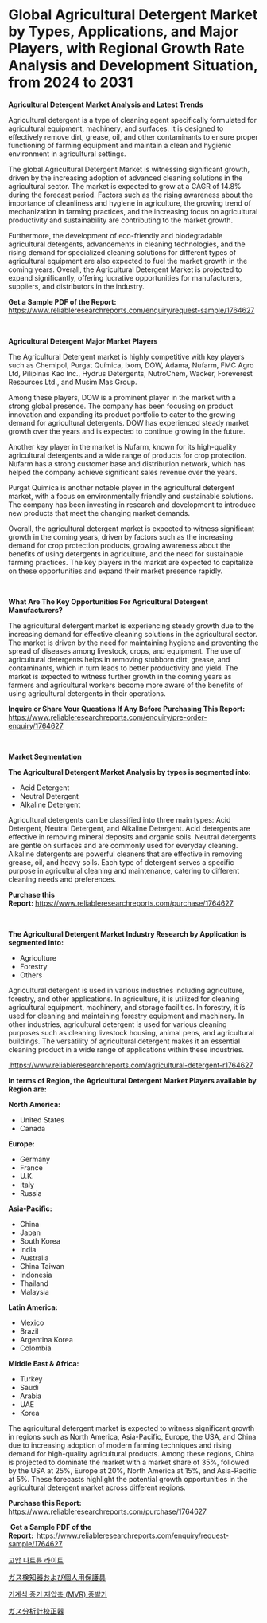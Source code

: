 <p><h1>Global Agricultural Detergent Market by Types, Applications, and Major Players, with Regional Growth Rate Analysis and Development Situation, from 2024 to 2031</h1></p><p><strong>Agricultural Detergent Market Analysis and Latest Trends</strong></p>
<p><p>Agricultural detergent is a type of cleaning agent specifically formulated for agricultural equipment, machinery, and surfaces. It is designed to effectively remove dirt, grease, oil, and other contaminants to ensure proper functioning of farming equipment and maintain a clean and hygienic environment in agricultural settings.</p><p>The global Agricultural Detergent Market is witnessing significant growth, driven by the increasing adoption of advanced cleaning solutions in the agricultural sector. The market is expected to grow at a CAGR of 14.8% during the forecast period. Factors such as the rising awareness about the importance of cleanliness and hygiene in agriculture, the growing trend of mechanization in farming practices, and the increasing focus on agricultural productivity and sustainability are contributing to the market growth.</p><p>Furthermore, the development of eco-friendly and biodegradable agricultural detergents, advancements in cleaning technologies, and the rising demand for specialized cleaning solutions for different types of agricultural equipment are also expected to fuel the market growth in the coming years. Overall, the Agricultural Detergent Market is projected to expand significantly, offering lucrative opportunities for manufacturers, suppliers, and distributors in the industry.</p></p>
<p><strong>Get a Sample PDF of the Report:&nbsp;</strong> <a href="https://www.reliableresearchreports.com/enquiry/request-sample/1764627">https://www.reliableresearchreports.com/enquiry/request-sample/1764627</a></p>
<p>&nbsp;</p>
<p><strong>Agricultural Detergent Major Market Players</strong></p>
<p><p>The Agricultural Detergent market is highly competitive with key players such as Chemipol, Purgat Química, Ixom, DOW, Adama, Nufarm, FMC Agro Ltd, Pilipinas Kao Inc., Hydrus Detergents, NutroChem, Wacker, Foreverest Resources Ltd., and Musim Mas Group. </p><p>Among these players, DOW is a prominent player in the market with a strong global presence. The company has been focusing on product innovation and expanding its product portfolio to cater to the growing demand for agricultural detergents. DOW has experienced steady market growth over the years and is expected to continue growing in the future.</p><p>Another key player in the market is Nufarm, known for its high-quality agricultural detergents and a wide range of products for crop protection. Nufarm has a strong customer base and distribution network, which has helped the company achieve significant sales revenue over the years.</p><p>Purgat Química is another notable player in the agricultural detergent market, with a focus on environmentally friendly and sustainable solutions. The company has been investing in research and development to introduce new products that meet the changing market demands.</p><p>Overall, the agricultural detergent market is expected to witness significant growth in the coming years, driven by factors such as the increasing demand for crop protection products, growing awareness about the benefits of using detergents in agriculture, and the need for sustainable farming practices. The key players in the market are expected to capitalize on these opportunities and expand their market presence rapidly.</p></p>
<p>&nbsp;</p>
<p><strong>What Are The Key Opportunities For Agricultural Detergent Manufacturers?</strong></p>
<p><p>The agricultural detergent market is experiencing steady growth due to the increasing demand for effective cleaning solutions in the agricultural sector. The market is driven by the need for maintaining hygiene and preventing the spread of diseases among livestock, crops, and equipment. The use of agricultural detergents helps in removing stubborn dirt, grease, and contaminants, which in turn leads to better productivity and yield. The market is expected to witness further growth in the coming years as farmers and agricultural workers become more aware of the benefits of using agricultural detergents in their operations.</p></p>
<p><strong>Inquire or Share Your Questions If Any Before Purchasing This Report:</strong> <a href="https://www.reliableresearchreports.com/enquiry/pre-order-enquiry/1764627">https://www.reliableresearchreports.com/enquiry/pre-order-enquiry/1764627</a></p>
<p>&nbsp;</p>
<p><strong>Market Segmentation</strong></p>
<p><strong>The Agricultural Detergent Market Analysis by types is segmented into:</strong></p>
<p><ul><li>Acid Detergent</li><li>Neutral Detergent</li><li>Alkaline Detergent</li></ul></p>
<p><p>Agricultural detergents can be classified into three main types: Acid Detergent, Neutral Detergent, and Alkaline Detergent. Acid detergents are effective in removing mineral deposits and organic soils. Neutral detergents are gentle on surfaces and are commonly used for everyday cleaning. Alkaline detergents are powerful cleaners that are effective in removing grease, oil, and heavy soils. Each type of detergent serves a specific purpose in agricultural cleaning and maintenance, catering to different cleaning needs and preferences.</p></p>
<p><strong>Purchase this Report:&nbsp;</strong><a href="https://www.reliableresearchreports.com/purchase/1764627">https://www.reliableresearchreports.com/purchase/1764627</a></p>
<p>&nbsp;</p>
<p><strong>The Agricultural Detergent Market Industry Research by Application is segmented into:</strong></p>
<p><ul><li>Agriculture</li><li>Forestry</li><li>Others</li></ul></p>
<p><p>Agricultural detergent is used in various industries including agriculture, forestry, and other applications. In agriculture, it is utilized for cleaning agricultural equipment, machinery, and storage facilities. In forestry, it is used for cleaning and maintaining forestry equipment and machinery. In other industries, agricultural detergent is used for various cleaning purposes such as cleaning livestock housing, animal pens, and agricultural buildings. The versatility of agricultural detergent makes it an essential cleaning product in a wide range of applications within these industries.</p></p>
<p><a href="https://www.reliableresearchreports.com/agricultural-detergent-r1764627">&nbsp;https://www.reliableresearchreports.com/agricultural-detergent-r1764627</a></p>
<p><strong>In terms of Region, the Agricultural Detergent Market Players available by Region are:</strong></p>
<p>
    <p> <strong> North America: </strong>
        <ul>
            <li>United States</li>
            <li>Canada</li>
        </ul>
        </p> 
    <p> <strong> Europe: </strong>
        <ul>
            <li>Germany</li>
            <li>France</li>
            <li>U.K.</li>
            <li>Italy</li>
            <li>Russia</li>
        </ul>
        </p> 
    <p> <strong> Asia-Pacific: </strong>
        <ul>
            <li>China</li>
            <li>Japan</li>
            <li>South Korea</li>
            <li>India</li>
            <li>Australia</li>
            <li>China Taiwan</li>
            <li>Indonesia</li>
            <li>Thailand</li>
            <li>Malaysia</li>
        </ul>
        </p> 
    <p> <strong> Latin America: </strong>
        <ul>
            <li>Mexico</li>
            <li>Brazil</li>
            <li>Argentina Korea</li>
            <li>Colombia</li>
        </ul>
        </p> 
    <p> <strong> Middle East & Africa: </strong>
        <ul>
            <li>Turkey</li>
            <li>Saudi</li>
            <li>Arabia</li>
            <li>UAE</li>
            <li>Korea</li>
        </ul>
    </p>
    </p>
<p><p>The agricultural detergent market is expected to witness significant growth in regions such as North America, Asia-Pacific, Europe, the USA, and China due to increasing adoption of modern farming techniques and rising demand for high-quality agricultural products. Among these regions, China is projected to dominate the market with a market share of 35%, followed by the USA at 25%, Europe at 20%, North America at 15%, and Asia-Pacific at 5%. These forecasts highlight the potential growth opportunities in the agricultural detergent market across different regions.</p></p>
<p><strong>Purchase this Report: </strong><a href="https://www.reliableresearchreports.com/purchase/1764627">https://www.reliableresearchreports.com/purchase/1764627</a></p>
<p>&nbsp;<strong>Get a Sample PDF of the Report:&nbsp;&nbsp;</strong><a href="https://www.reliableresearchreports.com/enquiry/request-sample/1764627">https://www.reliableresearchreports.com/enquiry/request-sample/1764627</a></p>
<p><strong></strong></p>
<p><p><a href="https://github.com/njolsky1/Market-Research-Report-List-1/blob/main/6187443142819.md">고압 나트륨 라이트</a></p><p><a href="https://github.com/SarahFahey88/Market-Research-Report-List-2/blob/main/8031801137318.md">ガス検知器および個人用保護具</a></p><p><a href="https://github.com/tasfiyaj85/Market-Research-Report-List-1/blob/main/5761835142820.md">기계식 증기 재압축 (MVR) 증발기</a></p><p><a href="https://github.com/FredaJerde/Market-Research-Report-List-1/blob/main/3602392137319.md">ガス分析計校正器</a></p></p>